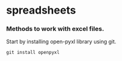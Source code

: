 # spreadsheets

### Methods to work with excel files.

Start by installing open-pyxl library using git.

```
git install openpyxl
```
